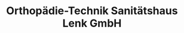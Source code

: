 ---
title: "Orthopädie-Technik Sanitätshaus Lenk GmbH"
url: /meissen/orthopaedie-technik-sanitaetshaus-lenk-gmbh/
shop: Sanitätshaus
---